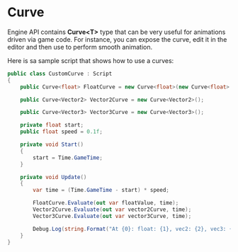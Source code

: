 # Curve

Engine API contains **Curve&lt;T&gt;** type that can be very useful for animations driven via game code. For instance, you can expose the curve, edit it in the editor and then use to perform smooth animation.

Here is sa sample script that shows how to use a curves:

```cs
public class CustomCurve : Script
{
    public Curve<float> FloatCurve = new Curve<float>(new Curve<float>.Keyframe(0, 0), new Curve<float>.Keyframe(1, 1));

    public Curve<Vector2> Vector2Curve = new Curve<Vector2>();

    public Curve<Vector3> Vector3Curve = new Curve<Vector3>();

    private float start;
    public float speed = 0.1f;

    private void Start()
    {
        start = Time.GameTime;
    }

    private void Update()
    {
        var time = (Time.GameTime - start) * speed;

        FloatCurve.Evaluate(out var floatValue, time);
        Vector2Curve.Evaluate(out var vector2Curve, time);
        Vector3Curve.Evaluate(out var vector3Curve, time);

        Debug.Log(string.Format("At {0}: float: {1}, vec2: {2}, vec3: {3}", time, floatValue, vector2Curve, vector3Curve));
    }
}
```

